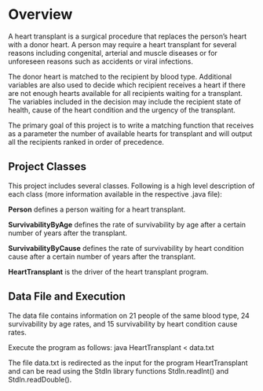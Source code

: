 # Overview
A heart transplant is a surgical procedure that replaces the person’s heart with a donor heart. A person may require a heart transplant for several reasons including congenital, arterial and muscle diseases or for unforeseen reasons such as accidents or viral infections.

The donor heart is matched to the recipient by blood type. Additional variables are also used to decide which recipient receives a heart if there are not enough hearts available for all recipients waiting for a transplant. The variables included in the decision may include the recipient state of health, cause of the heart condition and the urgency of the transplant.

The primary goal of this project is to write a matching function that receives as a parameter the number of available hearts for transplant and will output all the recipients ranked in order of precedence.

## Project Classes
This project includes several classes. 
Following is a high level description of each class (more information available in the respective .java file):

**Person** defines a person waiting for a heart transplant.

**SurvivabilityByAge** defines the rate of survivability by age after a certain number of years after the transplant.

**SurvivabilityByCause** defines the rate of survivability by heart condition cause after a certain number of years after the transplant. 

**HeartTransplant** is the driver of the heart transplant program.

## Data File and Execution
The data file contains information on 21 people of the same blood type, 24 survivability by age rates, and 15 survivability by heart condition cause rates.

Execute the program as follows: java HeartTransplant < data.txt

The file data.txt is redirected as the input for the program HeartTransplant and can be read using the StdIn library functions StdIn.readInt() and StdIn.readDouble().

